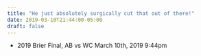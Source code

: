 ```yaml
---
title: "He just absolutely surgically cut that out of there!"
date: 2019-03-10T21:44:00-05:00
draft: false
---
```

- 2019 Brier Final, AB vs WC March 10th, 2019 9:44pm